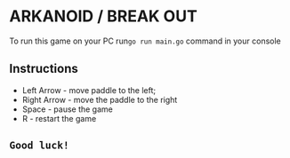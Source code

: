 # ARKANOID / BREAK OUT

To run this game on your PC run```go run main.go``` command in your console

## Instructions

- Left Arrow - move paddle to the left;
- Right Arrow - move the paddle to the right
- Space - pause the game
- R - restart the game

## ```Good luck!```